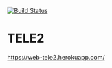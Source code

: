 [![Build Status](https://travis-ci.com/brotik/tele2.svg?branch=master)](https://travis-ci.com/brotik/tele2)

# TELE2
https://web-tele2.herokuapp.com/